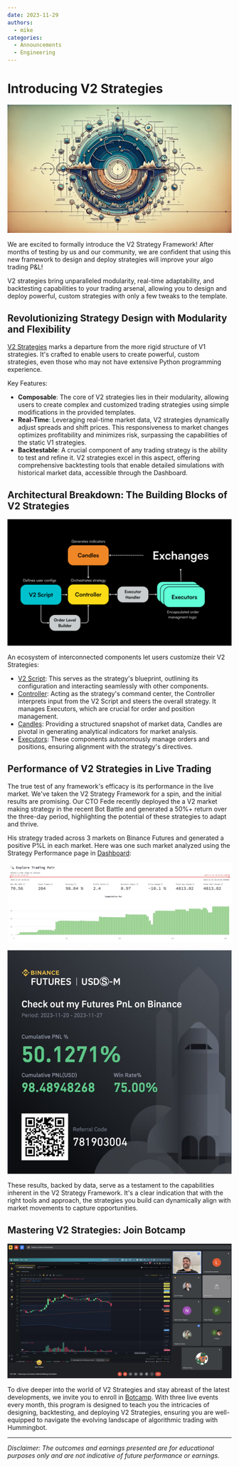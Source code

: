 ```yaml
---
date: 2023-11-29
authors:
  - mike
categories:
  - Announcements
  - Engineering
---
```


# Introducing V2 Strategies

![](./cover.png)

We are excited to formally introduce the V2 Strategy Framework! After months of testing by us and our community, we are confident that using this new framework to design and deploy strategies will improve your algo trading P&L!

V2 strategies bring unparalleled modularity, real-time adaptability, and backtesting capabilities to your trading arsenal, allowing you to design and deploy powerful, custom strategies with only a few tweaks to the template.

## Revolutionizing Strategy Design with Modularity and Flexibility

[V2 Strategies](/v2-strategies) marks a departure from the more rigid structure of V1 strategies. It's crafted to enable users to create powerful, custom strategies, even those who may not have extensive Python programming experience.

Key Features:

* **Composable**: The core of V2 strategies lies in their modularity, allowing users to create complex and customized trading strategies using simple modifications in the provided templates.
* **Real-Time**: Leveraging real-time market data, V2 strategies dynamically adjust spreads and shift prices. This responsiveness to market changes optimizes profitability and minimizes risk, surpassing the capabilities of the static V1 strategies.
* **Backtestable**: A crucial component of any trading strategy is the ability to test and refine it. V2 strategies excel in this aspect, offering comprehensive backtesting tools that enable detailed simulations with historical market data, accessible through the Dashboard.

<!-- more -->

## Architectural Breakdown: The Building Blocks of V2 Strategies

![](./architecture.png)

An ecosystem of interconnected components let users customize their V2 Strategies:

* [V2 Script](/v2-strategies): This serves as the strategy's blueprint, outlining its configuration and interacting seamlessly with other components.
* [Controller](/v2-strategies/controllers): Acting as the strategy's command center, the Controller interprets input from the V2 Script and steers the overall strategy. It manages Executors, which are crucial for order and position management.
* [Candles](/v2-strategies/data/): Providing a structured snapshot of market data, Candles are pivotal in generating analytical indicators for market analysis.
* [Executors](/v2-strategies/executors/): These components autonomously manage orders and positions, ensuring alignment with the strategy's directives.


## Performance of V2 Strategies in Live Trading

The true test of any framework's efficacy is its performance in the live market. We've taken the V2 Strategy Framework for a spin, and the initial results are promising. Our CTO Fede recently deployed the a V2 market making strategy in the recent Bot Battle and generated a 50%+ return over the three-day period, highlighting the potential of these strategies to adapt and thrive.

His strategy traded across 3 markets on Binance Futures and generated a positive P%L in each market. Here was one such market analyzed using the Strategy Performance page in [Dashboard](/dashboard):

![Trading Strategy Results](./performance-1.jpg)

![Binance Futures PnL](./performance-0.jpg)

These results, backed by data, serve as a testament to the capabilities inherent in the V2 Strategy Framework. It's a clear indication that with the right tools and approach, the strategies you build can dynamically align with market movements to capture opportunities.

## Mastering V2 Strategies: Join Botcamp

![](./botcamp-nov-7.png)

To dive deeper into the world of V2 Strategies and stay abreast of the latest developments, we invite you to enroll in [Botcamp](/botcamp). With three live events every month, this program is designed to teach you the intricacies of designing, backtesting, and deploying V2 Strategies, ensuring you are well-equipped to navigate the evolving landscape of algorithmic trading with Hummingbot.

---

*Disclaimer: The outcomes and earnings presented are for educational purposes only and are not indicative of future performance or earnings.*